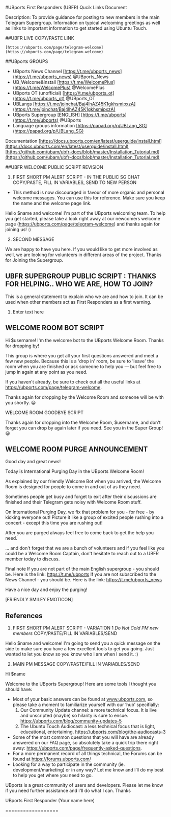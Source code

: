 #UBports First Responders (UBFR) Qucik Links Document

Description: To provide guidance for posting to new members in the main Telegram Supergroup.  Information on typical welcoming greetings as well as links to important information to get started using Ubuntu Touch.

##UBFR LIVE COPY/PASTE LINK

	[https://ubports.com/page/telegram-welcome](https://ubports.com/page/telegram-welcome)

##UBports GROUPS

- UBports News Channel               [https://t.me/ubports_news](https://t.me/ubports_news)	@UBports_News
- UB_Welcome&Install                 [https://t.me/WelcomePlus](https://t.me/WelcomePlus)      	@WelcomePlus
- UBports OT (unofficial)            [https://t.me/ubports_ot](https://t.me/ubports_ot)        	@UBports_OT
- UBLangs                            [https://t.me/joinchat/Baj4lhAZ45K1gkhsmipxzA](https://t.me/joinchat/Baj4lhAZ45K1gkhsmipxzA)
- UBports Supergroup [ENGLISH]       [https://t.me/ubports](https://t.me/ubports)           	@UBports
- Language groups information 	     [https://papad.org/p/UBLang_SG](https://papad.org/p/UBLang_SG)


Documentation
[https://docs.ubports.com/en/latest/userguide/install.html](https://docs.ubports.com/en/latest/userguide/install.html)
[https://github.com/ubam/ubfr-docs/blob/master/Installation_Tutorial.md](https://github.com/ubam/ubfr-docs/blob/master/Installation_Tutorial.md)


##UBFR WELCOME PUBLIC SCRIPT REVISION

1. FIRST SHORT PM ALERT SCRIPT - IN THE PUBLIC SG CHAT
COPY/PASTE, FILL IN VARIABLES, SEND TO NEW PERSON
- This method is now discouraged in favour of more organic and personal welcome messages. You can use this for reference. Make sure you keep the name and the welcome page link.

Hello $name and welcome! I'm part of the UBports welcoming team. To help you get started, please take a look right away at our newcomers welcome page (https://ubports.com/page/telegram-welcome) and thanks again for joining us! :)

2. SECOND MESSAGE

We are happy to have you here. If you would like to get more involved as well, we are looking for volunteers in different areas of the project. Thanks for Joining the Supergroup.




## UBFR SUPERGROUP PUBLIC SCRIPT : THANKS FOR HELPING.. WHO WE ARE, HOW TO JOIN?

This is a general statement to explain who we are and how to join.  It can be used when other members act as First Responders as a first warning.

1. Enter text here




## WELCOME ROOM BOT SCRIPT

Hi $username! I'm the welcome bot to the UBports Welcome Room. Thanks for dropping by!

This group is where you get all your first questions answered and meet a few new people. Because this is a 'drop in' room, be sure to 'leave' the room when you are finished or ask someone to help you — but feel free to jump in again at any point as you need.

If you haven't already, be sure to check out all the useful links at https://ubports.com/page/telegram-welcome.

Thanks again for dropping by the Welcome Room and someone will be with you shortly. 😀

WELCOME ROOM GOODBYE SCRIPT

Thanks again for dropping into the Welcome Room, $username, and don't forget you can drop by again later if you need. See you in the Super Group! 😀





## WELCOME ROOM PURGE ANNOUNCEMENT

Good day and great news!

Today is International Purging Day in the UBports Welcome Room!

As explained by our friendly Welcome Bot when you arrived, the Welcome Room is designed for people to come in and out of as they need.  

Sometimes people get busy and forget to exit after their discussions are finished and their Telegram gets noisy with Welcome Room stuff.

On International Purging Day, we fix that problem for you - for free - by kicking everyone out!
Picture it like a group of excited people rushing into a concert - except this time you are rushing out!

After you are purged always feel free to come back to get the help you need.

... and don't forget that we are a bunch of volunteers and if you feel like you could be a Welcome Room Captain, don't hesitate to reach out to a UBFR member today to discuss.

Final note
If you are not part of the main English supergroup - you should be.  Here is the link: https://t.me/ubports
If you are not subscribed to the News Channel - you should be.  Here is the link:  https://t.me/ubports_news

Have a nice day and enjoy the purging!

[FRIENDLY SMILEY EMOTICON]




## References

1. FIRST SHORT PM ALERT SCRIPT - VARIATION 1 *Do Not Cold PM new members*
COPY/PASTE/FILL IN VARIABLES/SEND


Hello $name and welcome! I'm going to send you a quick message on the side to make sure you have a few excellent tools to get you going. Just wanted to let you know so you know who I am when I send it. :)
 



2. MAIN PM MESSAGE 
COPY/PASTE/FILL IN VARIABLES/SEND


Hi $name

Welcome to the UBports Supergroup!  Here are some tools I thought you should have:

- Most of your basic answers can be found at www.ubports.com, so please take a moment to familiarize yourself with our ‘hub’ specifially:
   1. Our Community Update channel: a more technical focus. It is live and unscripted (maybe) so hilarity is sure to ensue. https://ubports.com/blog/community-updates-5
   2. The Ubuntu Touch Audiocast: a less technical focus that is light, educational, entertaining. https://ubports.com/blog/the-audiocasts-3
- Some of the most common questions that you will have are already answered on our FAQ page, so absolutely take a quick trip there right away: https://ubports.com/page/frequently-asked-questions.
- For a more permanent record of all things technical, the Forums can be found at https://forums.ubports.com/
- Looking for a way to participate in the community (ie. development/marketing) or in any way? Let me know and I’ll do my best to help you get where you need to go.

UBports is a great community of users and developers.  Please let me know if you need further assistance and I'll do what I can.
Thanks

UBports First Responder
(Your name here)

==================

